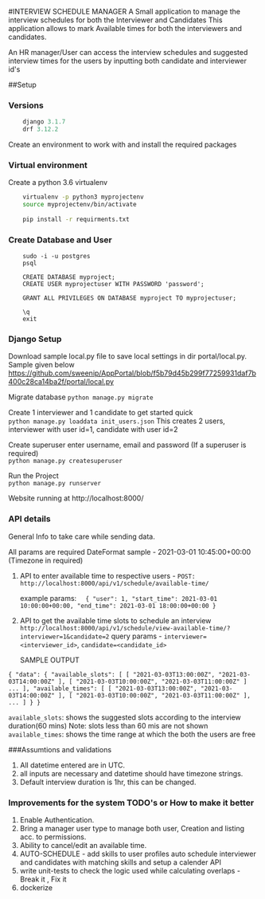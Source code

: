 #INTERVIEW SCHEDULE MANAGER
A Small application to manage the interview schedules for both the Interviewer and Candidates
This application allows to mark Available times for both the interviewers and candidates.

An HR manager/User can access the interview schedules and suggested interview times for the users by inputting both 
candidate and interviewer id's

##Setup

### Versions
``` python 3.8
    django 3.1.7
    drf 3.12.2
```
Create an environment to work with and install the required packages
### Virtual environment
Create a python 3.6 virtualenv
``` sh
    virtualenv -p python3 myprojectenv
    source myprojectenv/bin/activate
 
    pip install -r requirments.txt
```

### Create Database and User

``` postgresql
    sudo -i -u postgres
    psql
    
    CREATE DATABASE myproject;
    CREATE USER myprojectuser WITH PASSWORD 'password';

    GRANT ALL PRIVILEGES ON DATABASE myproject TO myprojectuser;

    \q
    exit
```

### Django Setup

Download sample local.py file to save local settings in dir portal/local.py. Sample given below
https://github.com/sweenip/AppPortal/blob/f5b79d45b299f77259931daf7b400c28ca14ba2f/portal/local.py

Migrate database
```python manage.py migrate```

Create 1 interviewer and 1 candidate to get started quick       
```python manage.py loaddata init_users.json```
This creates 2 users, interviewer with user id=1, candidate with user id=2

Create superuser enter username, email and password (If a superuser is required)   
```python manage.py createsuperuser```

Run the Project       
```python manage.py runserver```

Website running at http://localhost:8000/

### API details
General Info to take care while sending data.

All params are required
DateFormat sample - 2021-03-01 10:45:00+00:00 (Timezone in required)

1. API to enter available time to respective users -
``POST: http://localhost:8000/api/v1/schedule/available-time/``
   
   example params:
`` 
   {
    "user": 1,
    "start_time": 2021-03-01 10:00:00+00:00,
    "end_time": 2021-03-01 18:00:00+00:00
    }``   

2. API to get the available time slots to schedule an interview
``http://localhost:8000/api/v1/schedule/view-available-time/?interviewer=1&candidate=2``
   query params - `interviewer=<interviewer_id>`, `candidate=<candidate_id>`
   
   SAMPLE OUTPUT

``{
    "data": {
        "available_slots": [
            [
                "2021-03-03T13:00:00Z",
                "2021-03-03T14:00:00Z"
            ],
            [
                "2021-03-03T10:00:00Z",
                "2021-03-03T11:00:00Z"
            ]
            ...
        ],
        "available_times": [
            [
                "2021-03-03T13:00:00Z",
                "2021-03-03T14:00:00Z"
            ],
            [
                "2021-03-03T10:00:00Z",
                "2021-03-03T11:00:00Z"
            ],
            ...
        ]
    }
}``

`available_slots`: shows the suggested slots according to the interview duration(60 mins)
                    Note: slots less than 60 mis are not shown
`available_times`: shows the time range at which the both the users are free

###Assumtions and validations
1. All datetime entered are in UTC.
2. all inputs are necessary and datetime should have timezone strings.
3. Default interview duration is 1hr, this can be changed.


### Improvements for the system TODO's or How to make it better
1. Enable Authentication.
2. Bring a manager user type to manage both user, Creation and listing acc. to permissions.
3. Ability to cancel/edit an available time.
4. AUTO-SCHEDULE - add skills to user profiles auto schedule interviewer and candidates with matching skills and setup a calender API
5. write unit-tests to check the logic used while calculating overlaps - Break it , Fix it
6. dockerize
